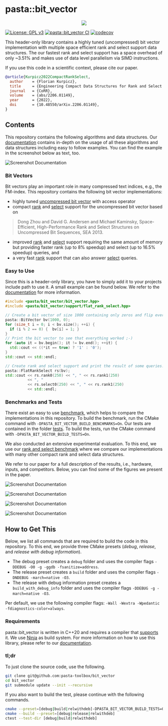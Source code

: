 # pasta::bit_vector

<p align="center">
   <img src="https://raw.githubusercontent.com/pasta-toolbox/bit_vector/main/docs/images/logo_pasta_bit_vector.svg"\>
</p>

[![License: GPL v3](https://img.shields.io/badge/License-GPLv3-blue.svg)](https://www.gnu.org/licenses/gpl-3.0)
[![pasta::bit_vector CI](https://github.com/pasta-toolbox/bit_vector/actions/workflows/ctest.yml/badge.svg)](https://github.com/pasta-toolbox/bit_vector/actions/workflows/ctest.yml)
[![codecov](https://codecov.io/gh/pasta-toolbox/bit_vector/branch/main/graph/badge.svg?token=2QD6ME44SU)](https://codecov.io/gh/pasta-toolbox/bit_vector)

This header-only library contains a highly tuned (uncompressed) bit vector implementation with multiple space efficient rank and select support data structures.
The our fastest rank and select support has a space overhead of only ~3.51% and makes use of data level parallelism via SIMD instructions.

If you use this code in a scientific context, please cite our paper.
```bibtex
@article{Kurpicz2022CompactRankSelect,
  author    = {Florian Kurpicz},
  title     = {Engineering Compact Data Structures for Rank and Select Queries on Bit Vectors},
  journal   = {CoRR},
  volume    = {abs/2206.01149},
  year      = {2022},
  doi       = {10.48550/arXiv.2206.01149},
}
```

## Contents
This repository contains the following algorithms and data structures.
Our [documentation][] contains in-depth on the usage of all these algorithms and data structures including easy to follow examples.
You can find the example in the screenshot below as text, too.

![Screenshot Documentation](https://raw.githubusercontent.com/pasta-toolbox/bit_vector/main/docs/images/screenshot_documentation_v1.0.0.png)

### Bit Vectors
Bit vectors play an important role in many compressed text indices, e.g., the FM-index.
This repository contains the following bit vector implementations:

- highly tuned [uncompressed bit vector][] with access operator
- compact [rank](include/pasta/bit_vector/support/rank.hpp) and [select](include/pasta/bit_vector/support/rank_select.hpp) support for the uncompressed bit vector based on

> Dong Zhou and David G. Andersen and Michael Kaminsky,
> Space-Efficient, High-Performance Rank and Select Structures on Uncompressed Bit Sequences,
> SEA 2013.

- improved [rank](include/pasta/bit_vector/support/flat_rank.hpp) and [select](include/pasta/bit_vector/support/flat_rank_select.hpp) support requiring the same amount of memory but providing faster rank (up to 8% speedup) and select (up to 16.5% speedup) queries, and
- a very fast [rank](include/pasta/bit_vector/support/wide_rank.hpp) support that can also answer [select](include/pasta/bit_vector/support/wide_rank_select.hpp) queries.

[uncompressed bit vector]: bit_vector/bit_vector.hpp

### Easy to Use

Since this is a header-only library, you have to simply add it to your projects include path to use it.
A small example can be found below.
We refer to the [documentation][] for more information.

  ```cpp
  #include <pasta/bit_vector/bit_vector.hpp>
  #include <pasta/bit_vector/support/flat_rank_select.hpp>

  // Create a bit vector of size 1000 containing only zeros and flip every other bit.
  pasta::BitVector bv(1000, 0);
  for (size_t i = 0; i < bv.size(); ++i) {
    if (i % 2 == 0) {  bv[i] = 1; }
  }
  // Print the bit vector to see that everything worked ;-)
  for (auto it = bv.begin(); it != bv.end(); ++it) {
    std::cout << ((*it == true) ? '1' : '0');
  }
  std::cout << std::endl;

  // Create rank and select support and print the result of some queries.
  pasta::FlatRankSelect rs(bv);
  std::cout << rs.rank0(250) << ", " << rs.rank1(250)
            << ", "
            << rs.select0(250) << ", " << rs.rank1(250)
            << std::endl;
  ```

### Benchmarks and Tests

There exist an easy to use [benchmark][], which helps to compare the implementations in this repository.
To build the benchmark, run the CMake command with `-DPASTA_BIT_VECTOR_BUILD_BENCHMARKS=On`.
Our tests are contained in the folder [tests][].
To build the tests, run the CMake command with `-DPASTA_BIT_VECTOR_BUILD_TESTS=On`.

We also conducted an extensive experimental evaluation.
To this end, we use our [rank and select benchmark][] where we compare our implementations with many other compact rank and select data structures.

We refer to our paper for a full description of the results, i.e., hardware, inputs, and competitors.
Below, you can find some of the figures we present in the paper.

![Screenshot Documentation](https://raw.githubusercontent.com/pasta-toolbox/bit_vector/main/docs/images/space_requirements_v1.0.0.png)

![Screenshot Documentation](https://raw.githubusercontent.com/pasta-toolbox/bit_vector/main/docs/images/rank_times_v1.0.0.png)

![Screenshot Documentation](https://raw.githubusercontent.com/pasta-toolbox/bit_vector/main/docs/images/select_times_v1.0.0.png)

![Screenshot Documentation](https://raw.githubusercontent.com/pasta-toolbox/bit_vector/main/docs/images/select_times_pasta_only_v1.0.0.png)

[benchmark]: benchmarks/bit_vector_benchmark.cpp
[rank and select benchmark]: https://github.com/pasta-toolbox/bit_vector_experiments
[tests]: tests/

## How to Get This
Below, we list all commands that are required to build the code in this repository.
To this end, we provide three CMake presets (_debug_, _release_, and _release with debug information_).

- The debug preset creates a `debug` folder and uses the compiler flags `-DDEBUG -O0 -g -ggdb -fsanitize=address`.
- The release preset creates a `build` folder and uses the compiler flags `-DNDEBUG -march=native -O3`.
- The release with debug information preset creates a `build_with_debug_info` folder and uses the compiler flags `-DDEBUG -g -march=native -O3`.

Per default, we use the following compiler flags: `-Wall -Wextra -Wpedantic -fdiagnostics-color=always`.

### Requirements
pasta::bit_vector is written in C++20 and requires a compiler that [supports][] it.
We use [Ninja][] as build system.
For more information on how to use this library, please refer to our [documentation][].

[supports]: https://en.cppreference.com/w/cpp/compiler_support
[Ninja]: https://ninja-build.org/

### tl;dr
To just clone the source code, use the following.
```bash
git clone git@github.com:pasta-toolbox/bit_vector
cd bit_vector
git submodule update --init --recursive
```
If you also want to build the test, please continue with the following commands.
```bash
cmake --preset=[debug|build|relwithdeb]-DPASTA_BIT_VECTOR_BUILD_TESTS=On
cmake --build --preset=[debug|release|relwithdeb]
ctest --test-dir [debug|build|relwithdeb]
```

[documentation]: https://pasta-toolbox.github.io/bit_vector/
